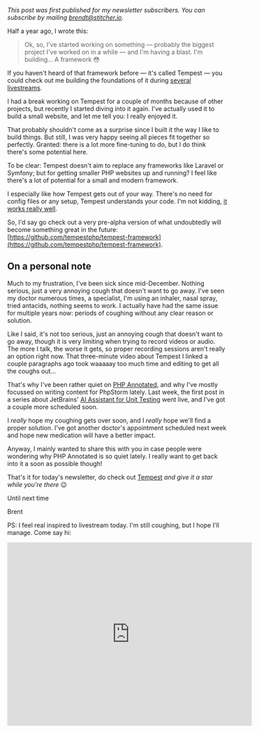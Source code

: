 _This post was first published for my newsletter subscribers. You can subscribe by mailing [brendt@stitcher.io](mailto:brendt@stitcher.io)._

Half a year ago, I wrote this:

> Ok, so, I've started working on something — probably the biggest project I've worked on in a while — and I'm having a blast. I'm building… A framework 😳

If you haven't heard of that framework before — it's called Tempest — you could check out me building the foundations of it during [several livestreams](https://www.youtube.com/playlist?list=PL0bgkxUS9EaILnUL8Q4np6B3qxjQbE7PH).

I had a break working on Tempest for a couple of months because of other projects, but recently I started diving into it again. I've actually used it to build a small website, and let me tell you: I really enjoyed it.

That probably shouldn't come as a surprise since I built it the way I like to build things. But still, I was very happy seeing all pieces fit together so perfectly. Granted: there is a lot more fine-tuning to do, but I do think there's some potential here.

To be clear: Tempest doesn't aim to replace any frameworks like Laravel or Symfony; but for getting smaller PHP websites up and running? I feel like there's a lot of potential for a small and modern framework.

I especially like how Tempest gets out of your way. There's no need for config files or any setup, Tempest understands your code. I'm not kidding, [it works really well](https://twitter.com/brendt_gd/status/1757043283656667420).

So, I'd say go check out a very pre-alpha version of what undoubtedly will become something great in the future: [https://github.com/tempestphp/tempest-framework](https://github.com/tempestphp/tempest-framework).

## On a personal note

Much to my frustration, I've been sick since mid-December. Nothing serious, just a very annoying cough that doesn't want to go away. I've seen my doctor numerous times, a specialist, I'm using an inhaler, nasal spray, tried antacids, nothing seems to work. I actually have had the same issue for multiple years now: periods of coughing without any clear reason or solution.

Like I said, it's not too serious, just an annoying cough that doesn't want to go away, though it is very limiting when trying to record videos or audio. The more I talk, the worse it gets, so proper recording sessions aren't really an option right now. That three-minute video about Tempest I linked a couple paragraphs ago took waaaaay too much time and editing to get all the coughs out…

That's why I've been rather quiet on [PHP Annotated](https://www.youtube.com/@phpannotated), and why I've mostly focussed on writing content for PhpStorm lately. Last week, the first post in a series about JetBrains' [AI Assistant for Unit Testing](https://blog.jetbrains.com/phpstorm/2024/02/ai-for-php-how-to-automate-unit-testing-using-ai-assistant/) went live, and I've got a couple more scheduled soon.

I _really_ hope my coughing gets over soon, and I _really_ hope we'll find a proper solution. I've got another doctor's appointment scheduled next week and hope new medication will have a better impact.

Anyway, I mainly wanted to share this with you in case people were wondering why PHP Annotated is so quiet lately. I really want to get back into it a soon as possible though!

That's it for today's newsletter, do check out [Tempest](https://github.com/tempestphp/tempest-framework) _and give it a star while you're there_ 😉

Until next time

Brent

PS: I feel real inspired to livestream today. I'm still coughing, but I hope I'll manage. Come say hi:

<iframe width="560" height="420" src="https://www.youtube.com/embed/Hf09ZCY9-8I" title="YouTube video player" frameborder="0" allow="accelerometer; autoplay; clipboard-write; encrypted-media; gyroscope; picture-in-picture" allowfullscreen></iframe>